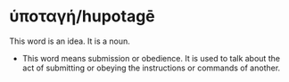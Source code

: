 # ὑποταγή/hupotagē
This word is an idea. It is a noun.
* This word means submission or obedience. It is used to talk about the act of submitting or obeying the instructions or commands of another.
